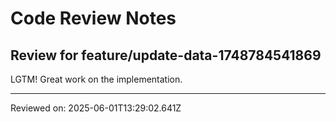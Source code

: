 # Code Review Notes

## Review for feature/update-data-1748784541869

LGTM! Great work on the implementation.

---
Reviewed on: 2025-06-01T13:29:02.641Z